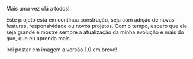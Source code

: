 Mais uma vez olá a todos!

Este projeto está em contínua construção, seja com adição de novas features, responsividade ou novos projetos. Com o tempo, espero que ele seja grande e mostre sempre a atualização da minha evolução e mais do que, que eu aprenda mais.

Irei postar em imagem a versão 1.0 em breve!
